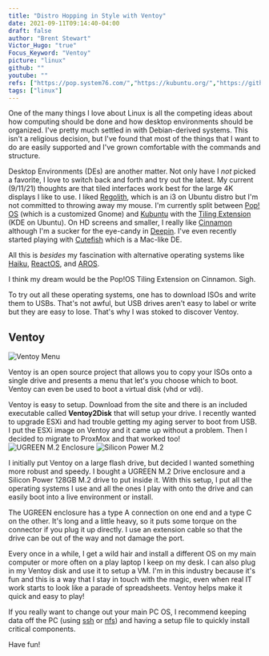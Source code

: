 ```yaml
---
title: "Distro Hopping in Style with Ventoy"
date: 2021-09-11T09:14:40-04:00
draft: false
author: "Brent Stewart"
Victor_Hugo: "true"
Focus_Keyword: "Ventoy"
picture: "linux"
github: ""
youtube: ""
refs: ["https://pop.system76.com/","https://kubuntu.org/","https://github.com/kwin-scripts/kwin-tiling","https://regolith-linux.org/","https://ubuntudde.com/","https://cutefish-ubuntu.github.io/","https://www.haiku-os.org/","https://reactos.org/","https://en.wikipedia.org/wiki/AROS_Research_Operating_System","https://www.ventoy.net/","https://www.amazon.com/gp/product/B082NRJ5MS/"]
tags: ["linux"]
---
```

One of the many things I love about Linux is all the competing ideas about how computing should be done and how desktop environments should be organized.  I've pretty much settled in with Debian-derived systems.  This isn't a religious decision, but I've found that most of the things that I want to do are easily supported and I've grown comfortable with the commands and structure.  

Desktop Environments (DEs) are another matter.  Not only have I _not_ picked a favorite, I love to switch back and forth and try out the latest.  My current (9/11/21) thoughts are that tiled interfaces work best for the large 4K displays I like to use.  I liked [Regolith](https://regolith-linux.org/), which is an i3 on Ubuntu distro but I'm not committed to throwing away my mouse.  I'm currently split between [Pop! OS](https://pop.system76.com/) (which is a customized Gnome) and [Kubuntu](https://kubuntu.org/) with the [Tiling Extension](https://github.com/kwin-scripts/kwin-tiling) (KDE on Ubuntu).  On HD screens and smaller, I really like [Cinnamon](https://linuxmint.com/) although I'm a sucker for the eye-candy in [Deepin](https://ubuntudde.com/).  I've even recently started playing with [Cutefish](https://cutefish-ubuntu.github.io/) which is a Mac-like DE.

All this is _besides_ my fascination with alternative operating systems like [Haiku](https://www.haiku-os.org/), [ReactOS](https://reactos.org/), and [AROS](https://en.wikipedia.org/wiki/AROS_Research_Operating_System).

I think my dream would be the Pop!OS Tiling Extension on Cinnamon.  Sigh.

To try out all these operating systems, one has to download ISOs and write them to USBs.  That's not awful, but USB drives aren't easy to label or write but they are easy to lose. That's why I was stoked to discover Ventoy.

## Ventoy
![Ventoy Menu](https://www.ventoy.net/static/img/screen/screen_bios2.png#floatsmallleft)

Ventoy is an open source project that allows you to copy your ISOs onto a single drive and presents a menu that let's you choose which to boot.  Ventoy can even be used to boot a virtual disk (vhd or vdi).

Ventoy is easy to setup.  Download from the site and there is an included executable called __Ventoy2Disk__ that will setup your drive.  I recently wanted to upgrade ESXi and had trouble getting my aging server to boot from USB.  I put the ESXi image on Ventoy and it came up without a problem.  Then I decided to migrate to ProxMox and that worked too!
![UGREEN M.2 Enclosure](https://images-na.ssl-images-amazon.com/images/I/31rtVwnH1GS._SY90_.jpg#floatright)
![Silicon Power M.2](https://images-na.ssl-images-amazon.com/images/I/41sG6BDAbML._SX90_.jpg#floatright)

I initially put Ventoy on a large flash drive, but decided I wanted something more robust and speedy.  I bought a UGREEN M.2 Drive enclosure and a Silicon Power 128GB M.2 drive to put inside it.  With this setup, I put all the operating systems I use and all the ones I play with onto the drive and can easily boot into a live environment or install.

The UGREEN enclosure has a type A connection on one end and a type C on the other.  It's long and a little heavy, so it puts some torque on the connector if you plug it up directly.  I use an extension cable so that the drive can be out of the way and not damage the port.

Every once in a while, I get a wild hair and install a different OS on my main computer or more often on a play laptop I keep on my desk.  I can also plug in my Ventoy disk and use it to setup a VM.  I'm in this industry because it's fun and this is a way that I stay in touch with the magic, even when real IT work starts to look like a parade of spreadsheets.  Ventoy helps make it quick and easy to play!

If you really want to change out your main PC OS, I recommend keeping data off the PC (using [ssh](/posts/201017_sshfs_automount/) or [nfs](/posts/200813_using_ssh3/)) and having a setup file to quickly install critical components.

Have fun!